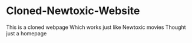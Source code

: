 # Cloned-Newtoxic-Website
This is a cloned webpage Which works just like Newtoxic movies Thought just a homepage
